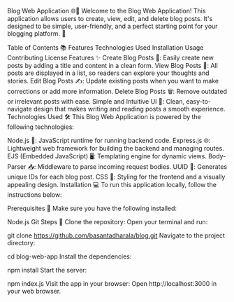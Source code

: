 Blog Web Application 🌐📝
Welcome to the Blog Web Application! This application allows users to create, view, edit, and delete blog posts. It's designed to be simple, user-friendly, and a perfect starting point for your blogging platform. 🚀

Table of Contents 📚
Features
Technologies Used
Installation
Usage
Contributing
License
Features ✨
Create Blog Posts 📝: Easily create new posts by adding a title and content in a clean form.
View Blog Posts 👀: All posts are displayed in a list, so readers can explore your thoughts and stories.
Edit Blog Posts ✍️: Update existing posts when you want to make corrections or add more information.
Delete Blog Posts 🗑️: Remove outdated or irrelevant posts with ease.
Simple and Intuitive UI 🎨: Clean, easy-to-navigate design that makes writing and reading posts a smooth experience.
Technologies Used 🛠️
This Blog Web Application is powered by the following technologies:

Node.js 🚀: JavaScript runtime for running backend code.
Express.js 🌐: Lightweight web framework for building the backend and managing routes.
EJS (Embedded JavaScript) 🖥️: Templating engine for dynamic views.
Body-Parser 📥: Middleware to parse incoming request bodies.
UUID 🔑: Generates unique IDs for each blog post.
CSS 🎨: Styling for the frontend and a visually appealing design.
Installation 💻
To run this application locally, follow the instructions below:

Prerequisites 🔧
Make sure you have the following installed:

Node.js
Git
Steps 📝
Clone the repository:
Open your terminal and run:


git clone https://github.com/basantadharala/blog.git
Navigate to the project directory:


cd blog-web-app
Install the dependencies:


npm install
Start the server:



npm index.js
Visit the app in your browser: Open http://localhost:3000 in your web browser.

